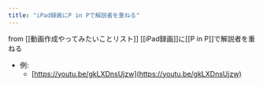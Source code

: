 ```yaml
---
title: "iPad録画にP in Pで解説者を重ねる"
---
```


from [[動画作成やってみたいことリスト]]
[[iPad録画]]に[[P in P]]で解説者を重ねる
- 例:
    - [https://youtu.be/gkLXDnsUjzw](https://youtu.be/gkLXDnsUjzw)
